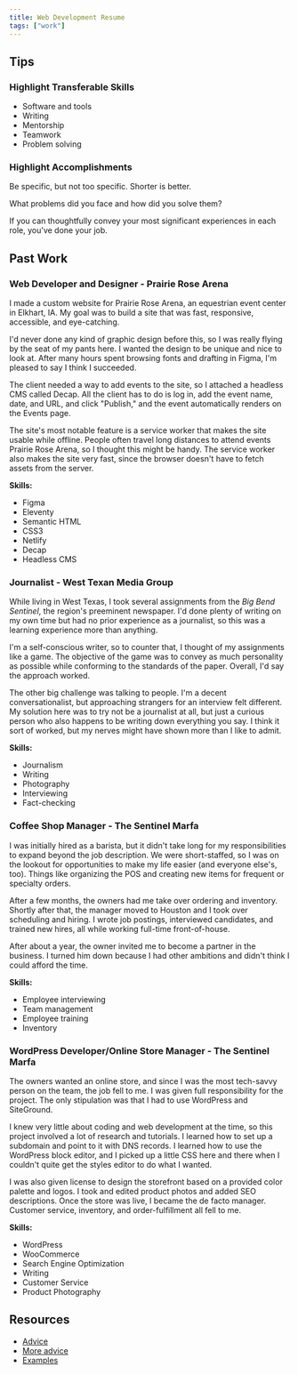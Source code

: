 ```yaml
---
title: Web Development Resume
tags: ["work"]
---
```


## Tips

### Highlight Transferable Skills

- Software and tools
- Writing
- Mentorship
- Teamwork
- Problem solving

### Highlight Accomplishments

Be specific, but not too specific. Shorter is better.

What problems did you face and how did you solve them?

If you can thoughtfully convey your most significant experiences in each role, you've done your job.

## Past Work

### Web Developer and Designer - Prairie Rose Arena

I made a custom website for Prairie Rose Arena, an equestrian event center in Elkhart, IA. My goal was to build a site that was fast, responsive, accessible, and eye-catching.

I'd never done any kind of graphic design before this, so I was really flying by the seat of my pants here. I wanted the design to be unique and nice to look at. After many hours spent browsing fonts and drafting in Figma, I'm pleased to say I think I succeeded.

The client needed a way to add events to the site, so I attached a headless CMS called Decap. All the client has to do is log in, add the event name, date, and URL, and click "Publish," and the event automatically renders on the Events page.

The site's most notable feature is a service worker that makes the site usable while offline. People often travel long distances to attend events Prairie Rose Arena, so I thought this might be handy. The service worker also makes the site very fast, since the browser doesn't have to fetch assets from the server.

**Skills:**

- Figma
- Eleventy
- Semantic HTML
- CSS3
- Netlify
- Decap
- Headless CMS

### Journalist - West Texan Media Group

While living in West Texas, I took several assignments from the *Big Bend Sentinel*, the region's preeminent newspaper. I'd done plenty of writing on my own time but had no prior experience as a journalist, so this was a learning experience more than anything.

I'm a self-conscious writer, so to counter that, I thought of my assignments like a game. The objective of the game was to convey as much personality as possible while conforming to the standards of the paper. Overall, I'd say the approach worked.

The other big challenge was talking to people. I'm a decent conversationalist, but approaching strangers for an interview felt different. My solution here was to try not be a journalist at all, but just a curious person who also happens to be writing down everything you say. I think it sort of worked, but my nerves might have shown more than I like to admit.

**Skills:**

- Journalism
- Writing
- Photography
- Interviewing
- Fact-checking

### Coffee Shop Manager - The Sentinel Marfa

I was initially hired as a barista, but it didn't take long for my responsibilities to expand beyond the job description. We were short-staffed, so I was on the lookout for opportunities to make my life easier (and everyone else's, too). Things like organizing the POS and creating new items for frequent or specialty orders.

After a few months, the owners had me take over ordering and inventory. Shortly after that, the manager moved to Houston and I took over scheduling and hiring. I wrote job postings, interviewed candidates, and trained new hires, all while working full-time front-of-house.

After about a year, the owner invited me to become a partner in the business. I turned him down because I had other ambitions and didn't think I could afford the time.

**Skills:**

- Employee interviewing
- Team management
- Employee training
- Inventory

### WordPress Developer/Online Store Manager - The Sentinel Marfa

The owners wanted an online store, and since I was the most tech-savvy person on the team, the job fell to me. I was given full responsibility for the project. The only stipulation was that I had to use WordPress and SiteGround.

I knew very little about coding and web development at the time, so this project involved a lot of research and tutorials. I learned how to set up a subdomain and point to it with DNS records. I learned how to use the WordPress block editor, and I picked up a little CSS here and there when I couldn't quite get the styles editor to do what I wanted.

I was also given license to design the storefront based on a provided color palette and logos. I took and edited product photos and added SEO descriptions. Once the store was live, I became the de facto manager. Customer service, inventory, and order-fulfillment all fell to me.

**Skills:**

- WordPress
- WooCommerce
- Search Engine Optimization
- Writing
- Customer Service
- Product Photography

## Resources

- [Advice](https://www.reddit.com/r/webdev/comments/11yl1uv/comment/jd8yd5w/?utm_source=share&utm_medium=web2x&context=3)
- [More advice](https://www.reddit.com/r/webdev/comments/enppzf/can_someone_critique_my_cvresume/)
- [Examples](https://www.beamjobs.com/resumes/web-developer-resume-examples#sample)



